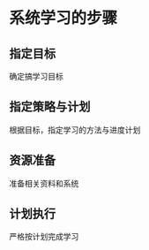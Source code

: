 # 系统学习的步骤

## 指定目标
确定搞学习目标




## 指定策略与计划
根据目标，指定学习的方法与进度计划



## 资源准备
准备相关资料和系统


## 计划执行
严格按计划完成学习
